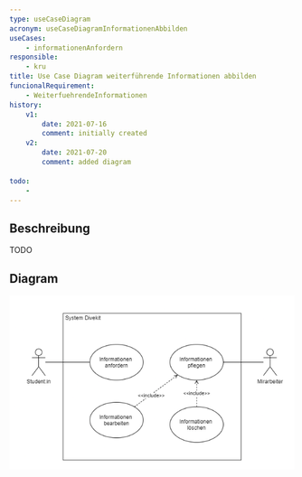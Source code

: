 ```yaml
---
type: useCaseDiagram
acronym: useCaseDiagramInformationenAbbilden
useCases:
    - informationenAnfordern
responsible: 
    - kru
title: Use Case Diagram weiterführende Informationen abbilden
funcionalRequirement: 
    - WeiterfuehrendeInformationen
history:
    v1:
        date: 2021-07-16
        comment: initially created
    v2:
        date: 2021-07-20
        comment: added diagram

todo: 
    - 
---
```


## Beschreibung

TODO

## Diagram

![UseCase Diagramm zu Informationen abbilden](./diagrams/UseCaseInformationenAbbilden.png)


